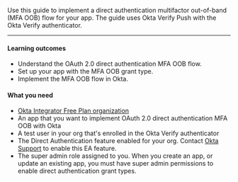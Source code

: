 <ApiLifecycle access="ie" />

Use this guide to implement a direct authentication multifactor out-of-band (MFA OOB) flow for your app. The guide uses Okta Verify Push with the Okta Verify authenticator.

---

#### Learning outcomes

* Understand the OAuth 2.0 direct authentication MFA OOB flow.
* Set up your app with the MFA OOB grant type.
* Implement the MFA OOB flow in Okta.

#### What you need

* [Okta Integrator Free Plan organization](https://developer.okta.com/signup)
* An app that you want to implement OAuth 2.0 direct authentication MFA OOB with Okta
* A test user in your org that's enrolled in the Okta Verify authenticator
* The Direct Authentication feature enabled for your org. Contact [Okta Support](https://support.okta.com) to enable this EA feature.
* The super admin role assigned to you. When you create an app, or update an existing app, you must have super admin permissions to enable direct authentication grant types.

<ApiAmProdWarning />
